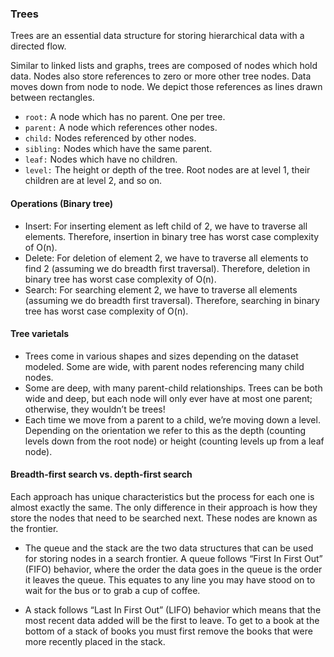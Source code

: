 ### Trees

Trees are an essential data structure for storing hierarchical data with a directed flow.

Similar to linked lists and graphs, trees are composed of nodes which hold data. Nodes also store references to zero or more other tree nodes. Data moves down from node to node. We depict those references as lines drawn between rectangles.

- `root:` A node which has no parent. One per tree.
- `parent:` A node which references other nodes.
- `child:` Nodes referenced by other nodes.
- `sibling:` Nodes which have the same parent.
- `leaf:` Nodes which have no children.
- `level:` The height or depth of the tree. Root nodes are at level 1, their children are at level 2, and so on.

#### Operations (Binary tree)
- Insert: For inserting element as left child of 2, we have to traverse all elements. Therefore, insertion in binary tree has worst case complexity of O(n).
- Delete: For deletion of element 2, we have to traverse all elements to find 2 (assuming we do breadth first traversal). Therefore, deletion in binary tree has worst case complexity of O(n).
- Search:  For searching element 2, we have to traverse all elements (assuming we do breadth first traversal). Therefore, searching in binary tree has worst case complexity of O(n).

#### Tree varietals
- Trees come in various shapes and sizes depending on the dataset modeled.
Some are wide, with parent nodes referencing many child nodes.
- Some are deep, with many parent-child relationships.
Trees can be both wide and deep, but each node will only ever have at most one parent; otherwise, they wouldn’t be trees!
- Each time we move from a parent to a child, we’re moving down a level. Depending on the orientation we refer to this as the depth (counting levels down from the root node) or height (counting levels up from a leaf node).


#### Breadth-first search vs. depth-first search 

Each approach has unique characteristics but the process for each one is almost exactly the same. The only difference in their approach is how they store the nodes that need to be searched next. These nodes are known as the frontier.

- The queue and the stack are the two data structures that can be used for storing nodes in a search frontier. A queue follows “First In First Out” (FIFO) behavior, where the order the data goes in the queue is the order it leaves the queue. This equates to any line you may have stood on to wait for the bus or to grab a cup of coffee.

- A stack follows “Last In First Out” (LIFO) behavior which means that the most recent data added will be the first to leave. To get to a book at the bottom of a stack of books you must first remove the books that were more recently placed in the stack.
